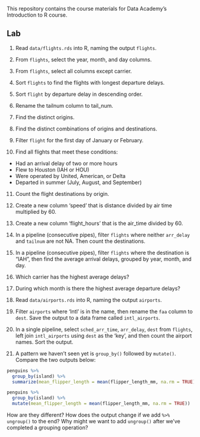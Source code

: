 
This repository contains the course materials for Data Academy’s
Introduction to R course.

## Lab

1.  Read `data/flights.rds` into R, naming the output `flights`.

2.  From `flights`, select the year, month, and day columns.

3.  From `flights`, select all columns except carrier.

4.  Sort `flights` to find the flights with longest departure delays.

5.  Sort `flight` by departure delay in descending order.

6.  Rename the tailnum column to tail_num.

7.  Find the distinct origins.

8.  Find the distinct combinations of origins and destinations.

9.  Filter `flight` for the first day of January or February.

10. Find all flights that meet these conditions:

- Had an arrival delay of two or more hours
- Flew to Houston (IAH or HOU)
- Were operated by United, American, or Delta
- Departed in summer (July, August, and September)

11. Count the flight destinations by origin.

12. Create a new column ‘speed’ that is distance divided by air time
    multiplied by 60.

13. Create a new column ‘flight_hours’ that is the air_time divided by
    60.

14. In a pipeline (consecutive pipes), filter `flights` where neither
    `arr_delay` and `tailnum` are not NA. Then count the destinations.

15. In a pipeline (consecutive pipes), filter `flights` where the
    destination is “IAH”, then find the average arrival delays, grouped
    by year, month, and day.

16. Which carrier has the highest average delays?

17. During which month is there the highest average departure delays?

18. Read `data/airports.rds` into R, naming the output `airports`.

19. Filter `airports` where ‘Intl’ is in the name, then rename the `faa`
    column to `dest`. Save the output to a data frame called
    `intl_airports`.

20. In a single pipeline, select `sched_arr_time`, `arr_delay`, `dest`
    from `flights`, left join `intl_airports` using `dest` as the ‘key’,
    and then count the airport names. Sort the output.

21. A pattern we haven’t seen yet is `group_by()` followed by
    `mutate()`. Compare the two outputs below:

``` r
penguins %>% 
  group_by(island) %>% 
  summarize(mean_flipper_length = mean(flipper_length_mm, na.rm = TRUE))

penguins %>% 
  group_by(island) %>% 
  mutate(mean_flipper_length = mean(flipper_length_mm, na.rm = TRUE))
```

How are they different? How does the output change if we add
`%>% ungroup()` to the end? Why might we want to add `ungroup()` after
we’ve completed a grouping operation?
